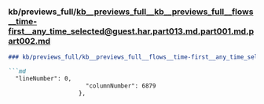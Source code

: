 ### kb/previews_full/kb__previews_full__kb__previews_full__flows__time-first__any_time_selected@guest.har.part013.md.part001.md.part002.md

```md
### kb/previews_full/kb__previews_full__flows__time-first__any_time_selected@guest.har.part013.md.part001.md (part 002)

```md
  "lineNumber": 0,
                      "columnNumber": 6879
                    },
            
```

```

```

